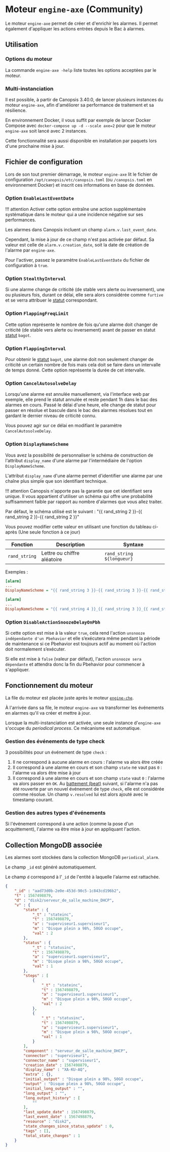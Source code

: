 # Moteur `engine-axe` (Community)

Le moteur `engine-axe` permet de créer et d'enrichir les alarmes. Il permet également d'appliquer les actions entrées depuis le Bac à alarmes.

## Utilisation

### Options du moteur

La commande `engine-axe -help` liste toutes les options acceptées par le moteur.

### Multi-instanciation

Il est possible, à partir de Canopsis 3.40.0, de lancer plusieurs instances du moteur `engine-axe`, afin d'améliorer sa performance de traitement et sa résilience.

En environnement Docker, il vous suffit par exemple de lancer Docker Compose avec `docker-compose up -d --scale axe=2` pour que le moteur `engine-axe` soit lancé avec 2 instances.

Cette fonctionnalité sera aussi disponible en installation par paquets lors d'une prochaine mise à jour.

## Fichier de configuration

Lors de son tout premier démarrage, le moteur `engine-axe` lit le fichier de configuration `/opt/canopsis/etc/canopsis.toml` (ou `/canopsis.toml` en environnement Docker) et inscrit ces informations en base de données.

### Option `EnableLastEventDate`

!!! attention
    Activer cette option entraîne une action supplémentaire systématique dans le moteur qui a une incidence négative sur ses performances.

Les alarmes dans Canopsis incluent un champ `alarm.v.last_event_date`.

Cependant, la mise à jour de ce champ n'est pas activée par défaut. Sa valeur est celle de `alarm.v.creation_date`, soit la date de création de l'alarme par `engine-axe`.

Pour l'activer, passez le paramètre `EnableLastEventDate` du fichier de configuration à `true`.

### Option `StealthyInterval`

Si une alarme change de criticité (de stable vers alerte ou inversement), une ou plusieurs fois, durant ce délai, elle sera alors considérée comme `furtive` et se verra attribuer le [statut](../../guide-utilisation/vocabulaire/index.md#statut) correspondant.

### Option `FlappingFreqLimit`

Cette option représente le nombre de fois qu'une alarme doit changer de criticité (de stable vers alerte ou inversement) avant de passer en statut [statut](../../guide-utilisation/vocabulaire/index.md#statut) `bagot`.

### Option `FlappingInterval`

Pour obtenir le [statut](../../guide-utilisation/vocabulaire/index.md#statut) `bagot`, une alarme doit non seulement changer de criticité un certain nombre de fois mais cela doit se faire dans un intervalle de temps donné. Cette option représente la durée de cet intervalle.

### Option `CancelAutosolveDelay`

Lorsqu'une alarme est annulée manuellement, via l'interface web par exemple, elle prend le statut annulée et reste pendant 1h dans le bac des alarmes en cours. Passé le délai d'une heure, elle change de statut pour passer en résolue et bascule dans le bac des alarmes résolues tout en gardant le dernier niveau de criticité connu.

Vous pouvez agir sur ce délai en modifiant le paramètre `CancelAutosolveDelay`.

### Option `DisplayNameScheme`

Vous avez la possibilité de personnaliser le schéma de construction de l'attribut `display_name` d'une alarme par l'intermédiaire de l'option `DisplayNameScheme`.

L'attribut `display_name` d'une alarme permet d'identifier une alarme par une chaîne plus simple que son identifiant technique.

!!! attention
    Canopsis n'apporte pas la garantie que cet identifiant sera unique.
    Il vous appartient d'utiliser un schéma qui offre une probabilité suffisamment faible par rapport au nombre d'alarmes que vous allez traiter.

Par défaut, le schéma utilisé est le suivant : "{{ rand_string 2 }}-{{ rand_string 2 }}-{{ rand_string 2 }}"

Vous pouvez modifier cette valeur en utilisant une fonction du tableau ci-après (Une seule fonction à ce jour)

| Fonction | Description | Syntaxe
| ------ | ------ | ---- |
| `rand_string` | Lettre ou chiffre aléatoire | `rand_string ${longueur}`

Exemples :

```ini
[alarm]
...
DisplayNameScheme = "{{ rand_string 3 }}-{{ rand_string 3 }}-{{ rand_string 3 }}"
```

```ini
[alarm]
...
DisplayNameScheme = "{{ rand_string 4 }}_{{ rand_string 3 }}_{{ rand_string 2 }}"
```

### Option `DisableActionSnoozeDelayOnPbh`

Si cette option est mise à la valeur `true`, cela rend l'action `unsnooze indépendante d'un Pbehavior` et elle s’exécutera même pendant la période de maintenance si ce Pbehavior est toujours actif au moment où l'action doit normalement s’exécuter.

Si elle est mise à `false` (valeur par défaut), l'action `unsnooze sera dépendante` et attendra donc la fin du Pbehavior pour commencer à s'appliquer.

## Fonctionnement du moteur

La file du moteur est placée juste après le moteur [`engine-che`](moteur-che.md).

À l'arrivée dans sa file, le moteur `engine-axe` va transformer les événements en alarmes qu'il va créer et mettre à jour.

Lorsque la multi-instanciation est activée, une seule instance d'`engine-axe` s'occupe du *periodical process*. Ce mécanisme est automatique.

### Gestion des événements de type check

3 possibilités pour un événement de type `check` :

1. Il ne correspond à aucune alarme en cours : l'alarme va alors être créée
2. Il correspond à une alarme en cours et son champ `state` ne vaut pas `0` : l'alarme va alors être mise à jour
3. Il correspond à une alarme en cours et son champ `state` vaut `0` : l'alarme va alors passer en `OK`. Au [battement (beat)](../../guide-utilisation/vocabulaire/index.md#battement) suivant, si l'alarme n'a pas été rouverte par un nouvel événement de type `check`, elle est considérée comme résolue. Un champ `v.resolved` lui est alors ajouté avec le timestamp courant.

### Gestion des autres types d'événements

Si l'événement correspond à une action (comme la pose d'un acquittement), l'alarme va être mise à jour en appliquant l'action.

## Collection MongoDB associée

Les alarmes sont stockées dans la collection MongoDB `periodical_alarm`.

Le champ `_id` est généré automatiquement.

Le champ `d` correspond à l'`_id` de l'entité à laquelle l'alarme est rattachée.

```json
{
    "_id" : "aad73d0b-2e0e-453d-90c5-1c843cd196b2",
    "t" : 1567498879,
    "d" : "disk2/serveur_de_salle_machine_DHCP",
    "v" : {
        "state" : {
            "_t" : "stateinc",
            "t" : 1567498879,
            "a" : "superviseur1.superviseur1",
            "m" : "Disque plein a 98%, 50GO occupe",
            "val" : 2
        },
        "status" : {
            "_t" : "statusinc",
            "t" : 1567498879,
            "a" : "superviseur1.superviseur1",
            "m" : "Disque plein a 98%, 50GO occupe",
            "val" : 1
        },
        "steps" : [
            {
                "_t" : "stateinc",
                "t" : 1567498879,
                "a" : "superviseur1.superviseur1",
                "m" : "Disque plein a 98%, 50GO occupe",
                "val" : 2
            },
            {
                "_t" : "statusinc",
                "t" : 1567498879,
                "a" : "superviseur1.superviseur1",
                "m" : "Disque plein a 98%, 50GO occupe",
                "val" : 1
            }
        ],
        "component" : "serveur_de_salle_machine_DHCP",
        "connector" : "superviseur1",
        "connector_name" : "superviseur1",
        "creation_date" : 1567498879,
        "display_name" : "XA-KU-AQ",
        "extra" : {},
        "initial_output" : "Disque plein a 98%, 50GO occupe",
        "output" : "Disque plein a 98%, 50GO occupe",
        "initial_long_output" : "",
        "long_output" : "",
        "long_output_history" : [
            ""
        ],
        "last_update_date" : 1567498879,
        "last_event_date" : 1567498879,
        "resource" : "disk2",
        "state_changes_since_status_update" : 0,
        "tags" : [],
        "total_state_changes" : 1
    }
}
```
